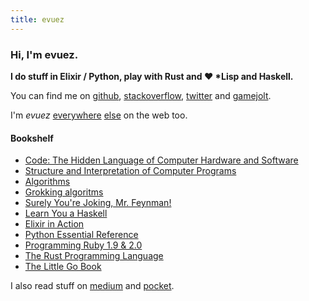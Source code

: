 ```yaml
---
title: evuez
---
```


### Hi, I'm evuez.

**I do stuff in Elixir / Python, play with Rust and ❤️ \*Lisp and Haskell.**

You can find me on [github](https://github.com/evuez/), [stackoverflow](http://stackoverflow.com/users/653378/evuez), [twitter](https://twitter.com/evuez) and [gamejolt](http://gamejolt.com/profile/evuez/188197).

I'm *evuez* [everywhere](https://gitlab.com/u/evuez) [else](https://keybase.io/evuez) on the web too.

#### Bookshelf

 - [Code: The Hidden Language of Computer Hardware and Software](https://en.wikipedia.org/wiki/Code:_The_Hidden_Language_of_Computer_Hardware_and_Software)
 - [Structure and Interpretation of Computer Programs](https://en.wikipedia.org/wiki/Structure_and_Interpretation_of_Computer_Programs)
 - [Algorithms](https://algs4.cs.princeton.edu/home/)
 - [Grokking algoritms](https://www.manning.com/books/grokking-algorithms)
 - [Surely You're Joking, Mr. Feynman!](https://en.wikipedia.org/wiki/Surely_You%27re_Joking,_Mr._Feynman!)
 - [Learn You a Haskell](http://learnyouahaskell.com/)
 - [Elixir in Action](https://www.manning.com/books/elixir-in-action)
 - [Python Essential Reference](http://www.dabeaz.com/per.html)
 - [Programming Ruby 1.9 & 2.0](https://pragprog.com/book/ruby4/programming-ruby-1-9-2-0)
 - [The Rust Programming Language](https://doc.rust-lang.org/book/second-edition/)
 - [The Little Go Book](http://openmymind.net/The-Little-Go-Book/)

I also read stuff on [medium](https://medium.com/@evuez) and [pocket](https://getpocket.com/@evuez).

